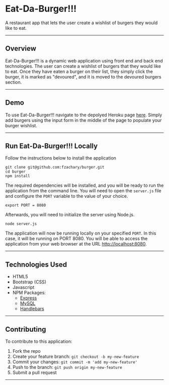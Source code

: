 # Eat-Da-Burger!!!

A restaurant app that lets the user create a wishlist of burgers they would like to eat. 

___

## Overview

Eat-Da-Burger!!! is a dynamic web application using front end and back end technologies. The user can create a wishlist of burgers that they would like to eat. Once they have eaten a burger on their list, they simply click the burger, it is marked as "devoured", and it is moved to the devoured burgers section.

___

## Demo

To use Eat-Da-Burger!!! navigate to the depolyed Heroku page [here](#). Simply add burgers using the input form in the middle of the page to populate your burger wishlist.

___

## Run Eat-Da-Burger!!! Locally

Follow the instructions below to install the application

```
git clone git@github.com:fzachary/burger.git
cd burger
npm install
```

The required dependencies will be installed, and you will be ready to run the application from the command line. You will need to open the `server.js` file and configure the `PORT` variable to the value of your choice.

```
export PORT = 8080
```

Afterwards, you will need to initialize the server using Node.js.

```
node server.js
```

The application will now be running locally on your specified `PORT`. In this case, it will be running on PORT 8080. You will be able to access the application from your web browser at the URL [http://localhost:8080](http://localhost:8080).

___

## Technologies Used

* HTML5
* Bootstrap (CSS)
* Javascript
* NPM Packages:
    - [Express](https://www.npmjs.com/package/express)
    - [MySQL](https://www.npmjs.com/package/mysql)
    - [Handlebars](https://www.npmjs.com/package/express-handlebars)

___

## Contributing
To contribute to this application:
1. Fork the repo
2. Create your feature branch: `git checkout -b my-new-feature`
3. Commit your changes: `git commit -m 'add my-new-feature'`
4. Push to the branch: `git push origin my-new-feature`
5. Submit a pull request

___